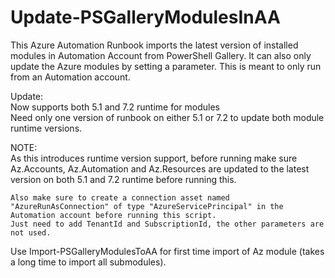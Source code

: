 # Update-PSGalleryModulesInAA

This Azure Automation Runbook imports the latest version of installed modules in Automation Account from PowerShell Gallery.
It can also only update the Azure modules by setting a parameter. This is meant to only run from an Automation account.

Update:  
    Now supports both 5.1 and 7.2 runtime for modules  
    Need only one version of runbook on either 5.1 or 7.2 to update both module runtime versions.

NOTE:  
    As this introduces runtime version support, before running make sure Az.Accounts, Az.Automation and Az.Resources are updated to the latest version
    on both 5.1 and 7.2 runtime before running this.  

    Also make sure to create a connection asset named "AzureRunAsConnection" of type "AzureServicePrincipal" in the Automation account before running this script.  
    Just need to add TenantId and SubscriptionId, the other parameters are not used.  

Use Import-PSGalleryModulesToAA for first time import of Az module (takes a long time to import all submodules).
